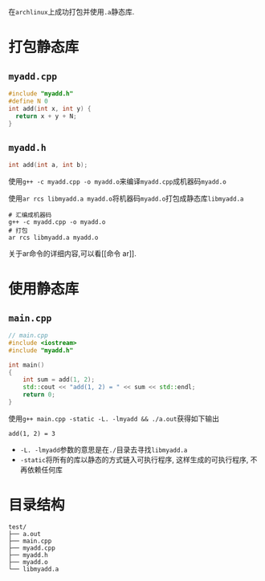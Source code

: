 
在`archlinux`上成功打包并使用`.a`静态库. 

# 打包静态库

## `myadd.cpp`

```cpp
#include "myadd.h"
#define N 0
int add(int x, int y) { 
  return x + y + N; 
}
```

## `myadd.h`

```cpp
int add(int a, int b);
```

使用```g++ -c myadd.cpp -o myadd.o```来编译```myadd.cpp```成机器码```myadd.o```

使用```ar rcs libmyadd.a myadd.o```将机器码```myadd.o```打包成静态库```libmyadd.a```

```shell
# 汇编成机器码
g++ -c myadd.cpp -o myadd.o
# 打包
ar rcs libmyadd.a myadd.o
```

关于ar命令的详细内容,可以看[[命令 ar]].

# 使用静态库

## `main.cpp`

```cpp
// main.cpp
#include <iostream>
#include "myadd.h"

int main()
{
    int sum = add(1, 2);
    std::cout << "add(1, 2) = " << sum << std::endl;
    return 0;
}
```

使用```g++ main.cpp -static -L. -lmyadd && ./a.out```获得如下输出

```
add(1, 2) = 3
```

- ```-L. -lmyadd```参数的意思是在```./```目录去寻找```libmyadd.a```
- ```-static```将所有的库以静态的方式链入可执行程序, 这样生成的可执行程序, 不再依赖任何库

# 目录结构

```
test/
├── a.out
├── main.cpp
├── myadd.cpp
├── myadd.h
├── myadd.o
└── libmyadd.a
```
